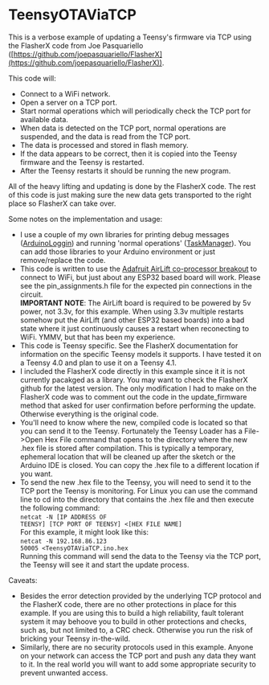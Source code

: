 # TeensyOTAViaTCP

This is a verbose example of updating a Teensy's firmware via TCP using the FlasherX code from Joe Pasquariello ([https://github.com/joepasquariello/FlasherX](https://github.com/joepasquariello/FlasherX)).

This code will:

- Connect to a WiFi network.
- Open a server on a TCP port.
- Start normal operations which will periodically check the TCP port for available data.
- When data is detected on the TCP port, normal operations are suspended, and the data is read from the TCP port.
- The data is processed and stored in flash memory.
- If the data appears to be correct, then it is copied into the Teensy firmware and the Teensy is restarted.
- After the Teensy restarts it should be running the new program.

All of the heavy lifting and updating is done by the FlasherX code. The rest of this code is just making sure the new data gets transported to the right place so FlasherX can take over.

Some notes on the implementation and usage:

- I use a couple of my own libraries for printing debug messages ([ArduinoLoggin](https://github.com/markwomack/ArduinoLogging)) and running 'normal operations' ([TaskManager](https://github.com/markwomack/TaskManager)). You can add those libraries to your Arduino environment or just remove/replace the code.
- This code is written to use the [Adafruit AirLift co-processor breakout](https://www.adafruit.com/product/4201) to connect to WiFi, but just about any ESP32 based board will work. Please see the pin_assignments.h file for the expected pin connections in the circuit.<br/>
**IMPORTANT NOTE**: The AirLift board is required to be powered by 5v power, not 3.3v, for this example. When using 3.3v multiple restarts somehow put the AirLift (and other ESP32 based boards) into a bad state where it just continuously causes a restart when reconecting to WiFi. YMMV, but that has been my experience.
- This code is Teensy specific. See the FlasherX documentation for information on the specific Teensy models it supports. I have tested it on a Teensy 4.0 and plan to use it on a Teensy 4.1.
- I included the FlasherX code directly in this example since it it is not currently pacakged as a library. You may want to check the FlasherX github for the latest version. The only modification I had to make on the FlasherX code was to comment out the code in the update_firmware method that asked for user confirmation before performing the update. Otherwise everything is the original code.
- You'll need to know where the new, compiled code is located so that you can send it to the Teensy. Fortunately the Teensy Loader has a File->Open Hex File command that opens to the directory where the new .hex file is stored after compilation. This is typically a temporary, ephemeral location that will be cleaned up after the sketch or the Arduino IDE is closed. You can copy the .hex file to a different location if you want.
- To send the new .hex file to the Teensy, you will need to send it to the TCP port the Teensy is monitoring. For Linux you can use the command line to cd into the directory that contains the .hex file and then execute the following command:<br/>
<code>netcat -N [IP ADDRESS OF TEENSY] [TCP PORT OF TEENSY] <[HEX FILE NAME]</code><br/>
For this example, it might look like this:<br/>
<code>netcat -N 192.168.86.123 50005 <TeensyOTAViaTCP.ino.hex</code><br/>
Running this command will send the data to the Teensy via the TCP
port, the Teensy will see it and start the update process.

Caveats:
- Besides the error detection provided by the underlying TCP protocol and the FlasherX code, there are no other protections in place for this example. If you are using this to build a high reliability, fault tolerant system it may behoove you to build in other protections and checks, such as, but not limited to, a CRC check. Otherwise you run the risk of bricking your Teensy in-the-wild.
- Similarly, there are no security protocols used in this example. Anyone on your network can access the TCP port and push any data they want to it. In the real world you will want to add some appropriate security to prevent unwanted access.
